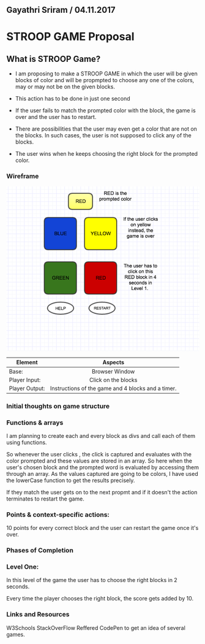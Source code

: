## Gayathri Sriram / 04.11.2017

# STROOP GAME Proposal

## What is STROOP Game?

- I am proposing to make a STROOP GAME in which the user will be given blocks of color and will be propmpted to choose any one of the colors, may or may not be on the given blocks.

- This action has to be done in just one second

- If the user fails to match the prompted color with the block, the game is over and the user has to restart.

- There are possibilities that the user may even get a color that are not on the blocks. In such cases, the user is not supposed to click any of the blocks.

- The user wins when he keeps choosing the right block for the prompted color.
 

### Wireframe


![stage1](./images/WIREFRAME.png)



|Element    |    Aspects    |
| ------------- |:-------------:|
|Base:    |Browser Window|
|Player Input:   | Click on the blocks|
|Player Output:  | Instructions of the game and 4 blocks and a timer.|

### Initial thoughts on game structure

### Functions & arrays 
I am planning to create each and every block as divs and call each of them using functions. 

So whenever the user clicks , the click is captured and evaluates with the color prompted and these values are stored in an array. So here when the user's chosen block and the prompted word is evaluated by accessing them through an array. As the values captured are going to be colors, I have used the lowerCase function to get the results precisely.

If they match the user gets on to the next propmt and if it doesn't the action terminates to restart the game.


### Points & context-specific actions:
10 points for every correct block and the user can restart the game once it's over.

### Phases of Completion

### Level One:
In this level of the game the user has to choose the right blocks in 2 seconds.

Every time the player chooses the right block, the score gets added by 10.

### Links and Resources

W3Schools
StackOverFlow
Reffered CodePen to get an idea of several games.